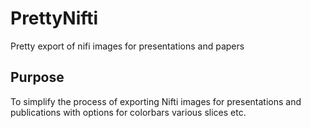 # PrettyNifti
Pretty export of nifi images for presentations and papers

## Purpose
To simplify the process of exporting Nifti images for presentations and publications with options for colorbars various slices etc.
